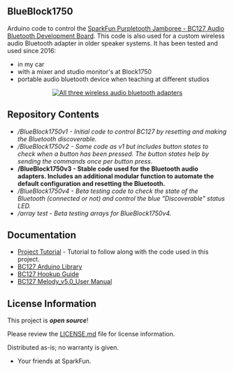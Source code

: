 BlueBlock1750
-------------------

Arduino code to control the [SparkFun Purpletooth Jamboree - BC127 Audio Bluetooth Development Board](https://www.sparkfun.com/products/11924). This code is also used for a custom wireless audio Bluetooth adapter in older speaker systems. It has been tested and used since 2016:

 * in my car
 * with a mixer and studio monitor's at Block1750
 * portable audio bluetooth device when teaching at different studios

<div align="center"><a href="https://cdn.sparkfun.com/assets/learn_tutorials/4/6/1/Wireless_Bluetooth_Speaker_Project-15.jpg"><img src="https://cdn.sparkfun.com/r/600-600/assets/learn_tutorials/4/6/1/Wireless_Bluetooth_Speaker_Project-15.jpg" title="All three wireless audio bluetooth adapters"></a></div>

Repository Contents
-------------------

* _/BlueBlock1750v1 - Initial code to control BC127 by resetting and making the Bluetooth discoverable._
* _/BlueBlock1750v2 - Same code as v1 but includes button states to check when a button has been pressed. The button states help by sending the commands once per button press._
* **/BlueBlock1750v3 - Stable code used for the Bluetooth audio adapters. Includes an additional modular function to automate the default configuration and resetting the Bluetooth.**
* _/BlueBlock1750v4 - Beta testing code to check the state of the Bluetooth (connected or not) and control the blue "Discoverable" status LED._
* _/array test - Beta testing arrays for BlueBlock1750v4._

Documentation
-------------------
* [Project Tutorial](https://learn.sparkfun.com/tutorials/wireless-audio-bluetooth-adapter-w-bc127) - Tutorial to follow along with the code used in this project.
* [BC127 Arduino Library](https://github.com/sparkfun/SparkFun_BC127_Bluetooth_Module_Arduino_Library)
* [BC127 Hookup Guide](https://learn.sparkfun.com/tutorials/understanding-the-bc127-bluetooth-module)
* [BC127 Melody_v5.0_User Manual](https://cdn.sparkfun.com/datasheets/Wireless/Bluetooth/Melody_5.0_Manual-RevD-RC10-Release.pdf)

License Information
-------------------

This project is _**open source**_! 

Please review the [LICENSE.md](https://github.com/bboyho/BlueBlock1750/blob/master/LICENSE.md) file for license information. 

Distributed as-is; no warranty is given.

- Your friends at SparkFun.
